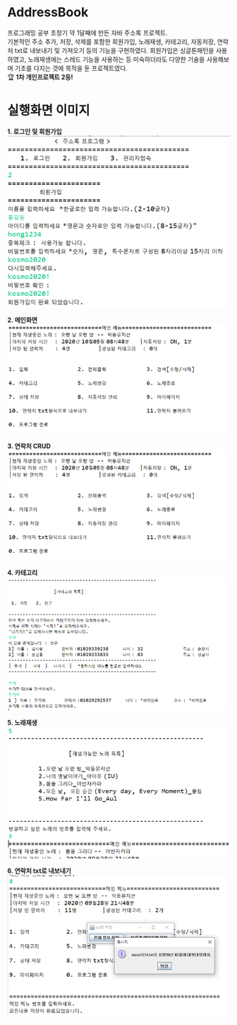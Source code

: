 # AddressBook

프로그래밍 공부 초창기 약 1달째에 만든 자바 주소록 프로젝트.  
기본적인 주소 추가, 저장, 삭제를 포함한 회원가입, 노래재생, 카테고리, 자동저장, 연락처 txt로 내보내기 및 가져오기 등의 기능을 구현하였다. 회원가입은 싱글톤패턴을 사용하였고, 노래재생에는 스레드 기능을 사용하는 등 미숙하더라도 다양한 기술을 사용해보며 기초를 다지는 것에 목적을 둔 프로젝트였다.  
:trophy: **1차 개인프로젝트 2등!**
# 실행화면 이미지

__1. 로그인 및 회원가입__   
   ![로그인 및 회원가입 실행 화면 캡쳐](./img/sign.png)  
   
__2. 메인화면__  
   ![메인 화면 실행 화면 캡쳐](./img/main.png)  
   
__3. 연락처 CRUD__   
   ![연락처 CRUD 실행 화면 캡쳐](./img/main.png)  
   
__4. 카테고리__    
   ![카테고리 CRUD  실행 화면 캡쳐](./img/category.png)  
   
__5. 노래재생__    
   ![노래재생 실행 화면 캡쳐](./img/song.png)  
   
__6. 연락처 txt로 내보내기__    
   ![연락처 txt로 내보내기  실행 화면 캡쳐](./img/saveTxt.png)  
   
